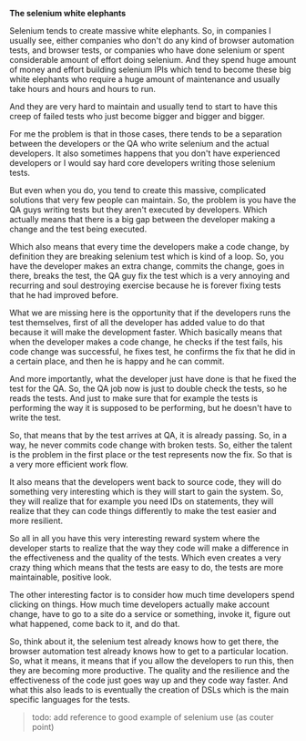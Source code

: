 **The selenium white elephants**

Selenium tends to create massive white elephants. So, in companies I usually see, either companies who don't do any kind of browser automation tests, and browser tests, or companies who have done selenium or spent considerable amount of effort doing selenium. And they spend huge amount of money and effort building selenium IPIs which tend to become these big white elephants who require a huge amount of maintenance and usually take hours and hours and hours to run.

And they are very hard to maintain and usually tend to start to have this creep of failed tests who just become bigger and bigger and bigger.

For me the problem is that in those cases, there tends to be a separation between the developers or the QA who write selenium and the actual developers. It also sometimes happens that you don't have experienced developers or I would say hard core developers writing those selenium tests.

But even when you do, you tend to create this massive, complicated solutions that very few people can maintain. So, the problem is you have the QA guys writing tests but they aren't executed by developers. Which actually means that there is a big gap between the developer making a change and the test being executed.

Which also means that every time the developers make a code change, by definition they are breaking selenium test which is kind of a loop. So, you have the developer makes an extra change, commits the change, goes in there, breaks the test, the QA guy fix the test which is a very annoying and recurring and soul destroying exercise because he is forever fixing tests that he had improved before.

What we are missing here is the opportunity that if the developers runs the test themselves, first of all the developer has added value to do that because it will make the development faster. Which basically means that when the developer makes a code change, he checks if the test fails, his code change was successful, he fixes test, he confirms the fix that he did in a certain place, and then he is happy and he can commit.

And more importantly, what the developer just have done is that he fixed the test for the QA. So, the QA job now is just to double check the tests, so he reads the tests. And just to make sure that for example the tests is performing the way it is supposed to be performing, but he doesn't have to write the test.

So, that means that by the test arrives at QA, it is already passing. So, in a way, he never commits code change with broken tests. So, either the talent is the problem in the first place or the test represents now the fix. So that is a very more efficient work flow.

It also means that the developers went back to source code, they will do something very interesting which is they will start to gain the system. So, they will realize that for example you need IDs on statements, they will realize that they can code things differently to make the test easier and more resilient.

So all in all you have this very interesting reward system where the developer starts to realize that the way they code will make a difference in the effectiveness and the quality of the tests. Which even creates a very crazy thing which means that the tests are easy to do, the tests are more maintainable, positive look.

The other interesting factor is to consider how much time developers spend clicking on things. How much time developers actually make account change, have to go to a site do a service or something, invoke it, figure out what happened, come back to it, and do that.

So, think about it, the selenium test already knows how to get there, the browser automation test already knows how to get to a particular location. So, what it means, it means that if you allow the developers to run this, then they are becoming more productive. The quality and the resilience and the effectiveness of the code just goes way up and they code way faster. And what this also leads to is eventually the creation of DSLs which is the main specific languages for the tests.

> todo: add reference to good example of selenium use (as couter point)
